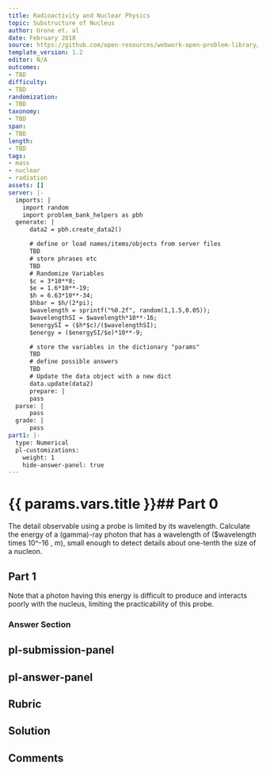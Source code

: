 ```yaml
---
title: Radioactivity and Nuclear Physics
topic: Substructure of Nucleus
author: Urone et. al
date: February 2018
source: https://github.com/open-resources/webwork-open-problem-library/tree/master/Contrib/BrockPhysics/College_Physics_Urone/31.Radioactivity_and_Nuclear_Physics/31-03.Substructure_of_Nucleus/NU_U17-31-03-009.pg
template_version: 1.2
editor: N/A
outcomes:
- TBD
difficulty:
- TBD
randomization:
- TBD
taxonomy:
- TBD
span:
- TBD
length:
- TBD
tags:
- mass
- nuclear
- radiation
assets: []
server: |-
  imports: |
    import random
    import problem_bank_helpers as pbh
  generate: |
      data2 = pbh.create_data2()

      # define or load names/items/objects from server files
      TBD
      # store phrases etc
      TBD
      # Randomize Variables
      $c = 3*10**8;
      $e = 1.6*10**-19;
      $h = 6.63*10**-34;
      $hbar = $h/(2*pi);
      $wavelength = sprintf("%0.2f", random(1,1.5,0.05));
      $wavelengthSI = $wavelength*10**-16;
      $energySI = ($h*$c)/($wavelengthSI);
      $energy = ($energySI/$e)*10**-9;

      # store the variables in the dictionary "params"
      TBD
      # define possible answers
      TBD
      # Update the data object with a new dict
      data.update(data2)
      prepare: |
      pass
  parse: |
      pass
  grade: |
      pass
part1: |-
  type: Numerical
  pl-customizations:
    weight: 1
    hide-answer-panel: true
---
```


# {{ params.vars.title }}## Part 0 
The detail observable using a probe is limited by its wavelength. Calculate the energy of a (gamma)-ray photon that has a wavelength of ($wavelength times 10^-16 , m), small enough to detect details about one-tenth the size of a nucleon. 
## Part 1 
Note that a photon having this energy is difficult to produce and interacts poorly with the nucleus, limiting the practicability of this probe. 


### Answer Section 


## pl-submission-panel 


## pl-answer-panel 


## Rubric 


## Solution 


## Comments 


